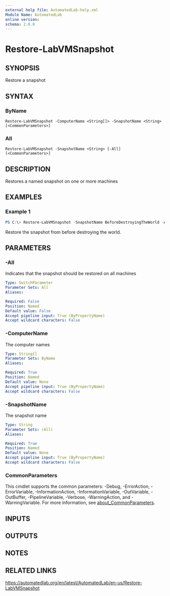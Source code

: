 ```yaml
---
external help file: AutomatedLab-help.xml
Module Name: AutomatedLab
online version:
schema: 2.0.0
---
```


# Restore-LabVMSnapshot

## SYNOPSIS
Restore a snapshot

## SYNTAX

### ByName
```
Restore-LabVMSnapshot -ComputerName <String[]> -SnapshotName <String> [<CommonParameters>]
```

### All
```
Restore-LabVMSnapshot -SnapshotName <String> [-All] [<CommonParameters>]
```

## DESCRIPTION
Restores a named snapshot on one or more machines

## EXAMPLES

### Example 1
```powershell
PS C:\> Restore-LabVMSnapshot -SnapshotName BeforeDestroyingTheWorld -All
```

Restore the snapshot from before destroying the world.

## PARAMETERS

### -All
Indicates that the snapshot should be restored on all machines

```yaml
Type: SwitchParameter
Parameter Sets: All
Aliases:

Required: False
Position: Named
Default value: False
Accept pipeline input: True (ByPropertyName)
Accept wildcard characters: False
```

### -ComputerName
The computer names

```yaml
Type: String[]
Parameter Sets: ByName
Aliases:

Required: True
Position: Named
Default value: None
Accept pipeline input: True (ByPropertyName)
Accept wildcard characters: False
```

### -SnapshotName
The snapshot name

```yaml
Type: String
Parameter Sets: (All)
Aliases:

Required: True
Position: Named
Default value: None
Accept pipeline input: True (ByPropertyName)
Accept wildcard characters: False
```

### CommonParameters
This cmdlet supports the common parameters: -Debug, -ErrorAction, -ErrorVariable, -InformationAction, -InformationVariable, -OutVariable, -OutBuffer, -PipelineVariable, -Verbose, -WarningAction, and -WarningVariable. For more information, see [about_CommonParameters](http://go.microsoft.com/fwlink/?LinkID=113216).

## INPUTS

## OUTPUTS

## NOTES

## RELATED LINKS
https://automatedlab.org/en/latest/AutomatedLab/en-us/Restore-LabVMSnapshot

